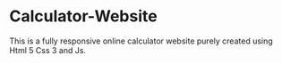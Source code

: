 # Calculator-Website
This is a fully responsive online calculator website purely created using Html 5 Css 3 and Js. 
